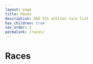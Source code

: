 ```yaml
---
layout: page
title: Races
description: D&D 5th edition race list
has_children: true
nav_order: 1
permalink: /races/
---
```

# Races
